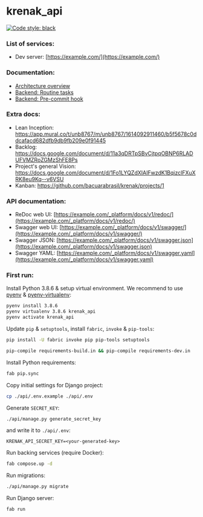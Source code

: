 # krenak_api

[![Code style: black](https://img.shields.io/badge/code%20style-black-000000.svg)](https://github.com/psf/black)

### List of services: ###

* Dev server: [https://example.com/](https://example.com/)

### Documentation: ###

* [Architecture overview](docs/architecture_overview.md)
* [Backend: Routine tasks](docs/commands.md)
* [Backend: Pre-commit hook](docs/pre_commit_hook.md)

### Extra docs: ###

* Lean Inception: https://app.mural.co/t/unb8767/m/unb8767/1614092911460/b5f5678c0ddcafacd682dfb9db9fb209e0f91445
* Backlog: https://docs.google.com/document/d/11a3qDRTpSBvCjtpqOBNP6RLADUFVMZRoZGMzShFE8Ps
* Project's general Vision: https://docs.google.com/document/d/1Fo1LYQZdXIAIFwzdK1BqizclFXuXRK8eu9Kq--v6VSU
* Kanban: https://github.com/bacuarabrasil/krenak/projects/1


### API documentation: ###

* ReDoc web UI: [https://example.com/_platform/docs/v1/redoc/](https://example.com/_platform/docs/v1/redoc/)
* Swagger web UI: [https://example.com/_platform/docs/v1/swagger/](https://example.com/_platform/docs/v1/swagger/)
* Swagger JSON: [https://example.com/_platform/docs/v1/swagger.json](https://example.com/_platform/docs/v1/swagger.json)
* Swagger YAML: [https://example.com/_platform/docs/v1/swagger.yaml](https://example.com/_platform/docs/v1/swagger.yaml)

### First run: ###

Install Python 3.8.6 & setup virtual environment. We recommend to use [pyenv](https://github.com/pyenv/pyenv) & [pyenv-virtualenv](https://github.com/pyenv/pyenv-virtualenv):

```bash
pyenv install 3.8.6
pyenv virtualenv 3.8.6 krenak_api
pyenv activate krenak_api
```

Update `pip` & `setuptools`, install `fabric`, `invoke` & `pip-tools`:

```bash
pip install -U fabric invoke pip pip-tools setuptools
```

```bash
pip-compile requirements-build.in && pip-compile requirements-dev.in
```

Install Python requirements:

```bash
fab pip.sync
```

Copy initial settings for Django project:

```bash
cp ./api/.env.example ./api/.env
```

Generate `SECRET_KEY`:

```bash
./api/manage.py generate_secret_key
```

and write it to `./api/.env`:

```
KRENAK_API_SECRET_KEY=<your-generated-key>
```

Run backing services (require Docker):

```bash
fab compose.up -d
```

Run migrations:

```bash
./api/manage.py migrate
```

Run Django server:

```bash
fab run
```
